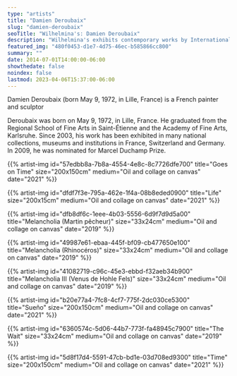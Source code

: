 ```yaml
---
type: "artists"
title: "Damien Deroubaix"
slug: "damien-deroubaix"
seoTitle: "Wilhelmina's: Damien Deroubaix"
description: "Wilhelmina's exhibits contemporary works by International artists on Hydra between June and October. The exhibitions are displayed inside a historic building on Mandraki Beach that was once the Captain’s Mansion. This year the artists displayed are vastly different but share in common supreme technical skill and treat subjects rooted in universal themes, particularly nature, myth, philosophy and dreams."
featured_img: "480f0453-d1e7-4d75-46ec-b585866cc800"
summary: ""
date: 2014-07-01T14:00:00-06:00
showthedate: false
noindex: false
lastmod: 2023-04-06T15:37:00-06:00
---
```


Damien Deroubaix (born May 9, 1972, in Lille, France) is a French painter and sculptor

Deroubaix was born on May 9, 1972, in Lille, France. He graduated from the Regional School of Fine Arts in Saint-Étienne and the Academy of Fine Arts, Karlsruhe. Since 2003, his work has been exhibited in many national collections, museums and institutions in France, Switzerland and Germany. In 2009, he was nominated for Marcel Duchamp Prize.

{{% artist-img id="57edbb8a-7b8a-4554-4e8c-8c7726dfe700" title="Goes on Time" size="200x150cm" medium="Oil and collage on canvas" date="2021" %}}

{{% artist-img id="dfdf7f3e-795a-462e-1f4a-08b8eded0900" title="Life" size="200x15cm" medium="Oil and collage on canvas" date="2021" %}}

{{% artist-img id="dfb8df6c-1eee-4b03-5556-6d9f7d9d5a00" title="Melancholia (Martin pêcheur)" size="33x24cm" medium="Oil and collage on canvas" date="2019" %}}

{{% artist-img id="49987e61-ebaa-445f-bf09-cb477650e100" title="Melancholia (Rhinocéros)" size="33x24cm" medium="Oil and collage on canvas" date="2019" %}}

{{% artist-img id="41082719-c96c-45e3-ebbd-f32aeb34b900" title="Melancholia III (Venus de Hohle Fels)" size="33x24cm" medium="Oil and collage on canvas" date="2019" %}}

{{% artist-img id="b20e77a4-7fc8-4cf7-775f-2dc030ce5300" title="Sueño" size="200x150cm" medium="Oil and collage on canvas" date="2021" %}}

{{% artist-img id="6360574c-5d06-44b7-773f-fa48945c7900" title="The Wait" size="33x24cm" medium="Oil and collage on canvas" date="2019" %}}

{{% artist-img id="5d8f17d4-5591-47cb-bd1e-03d708ed9300" title="Time" size="200x150cm" medium="Oil and collage on canvas" date="2021" %}}
